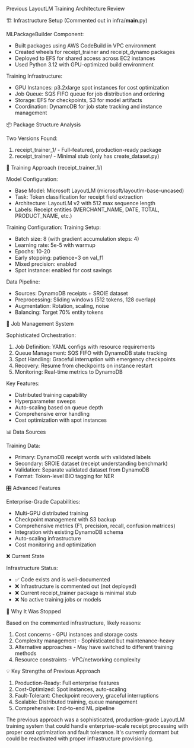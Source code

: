 Previous LayoutLM Training Architecture Review

🏗️ Infrastructure Setup (Commented out in infra/**main**.py)

MLPackageBuilder Component:

- Built packages using AWS CodeBuild in VPC environment
- Created wheels for receipt_trainer and receipt_dynamo packages
- Deployed to EFS for shared access across EC2 instances
- Used Python 3.12 with GPU-optimized build environment

Training Infrastructure:

- GPU Instances: p3.2xlarge spot instances for cost optimization
- Job Queue: SQS FIFO queue for job distribution and ordering
- Storage: EFS for checkpoints, S3 for model artifacts
- Coordination: DynamoDB for job state tracking and instance management

📦 Package Structure Analysis

Two Versions Found:

1. receipt_trainer_1/ - Full-featured, production-ready package
2. receipt_trainer/ - Minimal stub (only has create_dataset.py)

🎯 Training Approach (receipt_trainer_1/)

Model Configuration:

- Base Model: Microsoft LayoutLM (microsoft/layoutlm-base-uncased)
- Task: Token classification for receipt field extraction
- Architecture: LayoutLM v2 with 512 max sequence length
- Labels: Receipt entities (MERCHANT_NAME, DATE, TOTAL, PRODUCT_NAME, etc.)

Training Configuration:
Training Setup:

- Batch size: 8 (with gradient accumulation steps: 4)
- Learning rate: 5e-5 with warmup
- Epochs: 10-20
- Early stopping: patience=3 on val_f1
- Mixed precision: enabled
- Spot instance: enabled for cost savings

Data Pipeline:

- Sources: DynamoDB receipts + SROIE dataset
- Preprocessing: Sliding windows (512 tokens, 128 overlap)
- Augmentation: Rotation, scaling, noise
- Balancing: Target 70% entity tokens

🔄 Job Management System

Sophisticated Orchestration:

1. Job Definition: YAML configs with resource requirements
2. Queue Management: SQS FIFO with DynamoDB state tracking
3. Spot Handling: Graceful interruption with emergency checkpoints
4. Recovery: Resume from checkpoints on instance restart
5. Monitoring: Real-time metrics to DynamoDB

Key Features:

- Distributed training capability
- Hyperparameter sweeps
- Auto-scaling based on queue depth
- Comprehensive error handling
- Cost optimization with spot instances

📊 Data Sources

Training Data:

- Primary: DynamoDB receipt words with validated labels
- Secondary: SROIE dataset (receipt understanding benchmark)
- Validation: Separate validated dataset from DynamoDB
- Format: Token-level BIO tagging for NER

🎛️ Advanced Features

Enterprise-Grade Capabilities:

- Multi-GPU distributed training
- Checkpoint management with S3 backup
- Comprehensive metrics (F1, precision, recall, confusion matrices)
- Integration with existing DynamoDB schema
- Auto-scaling infrastructure
- Cost monitoring and optimization

❌ Current State

Infrastructure Status:

- ✅ Code exists and is well-documented
- ❌ Infrastructure is commented out (not deployed)
- ❌ Current receipt_trainer package is minimal stub
- ❌ No active training jobs or models

🔄 Why It Was Stopped

Based on the commented infrastructure, likely reasons:

1. Cost concerns - GPU instances and storage costs
2. Complexity management - Sophisticated but maintenance-heavy
3. Alternative approaches - May have switched to different training methods
4. Resource constraints - VPC/networking complexity

💡 Key Strengths of Previous Approach

1. Production-Ready: Full enterprise features
2. Cost-Optimized: Spot instances, auto-scaling
3. Fault-Tolerant: Checkpoint recovery, graceful interruptions
4. Scalable: Distributed training, queue management
5. Comprehensive: End-to-end ML pipeline

The previous approach was a sophisticated, production-grade LayoutLM training system that could
handle enterprise-scale receipt processing with proper cost optimization and fault tolerance. It's
currently dormant but could be reactivated with proper infrastructure provisioning.
